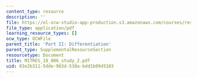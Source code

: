 ```yaml
---
content_type: resource
description: ''
file: https://ol-ocw-studio-app-production.s3.amazonaws.com/courses/res-18-006-calculus-revisited-single-variable-calculus-fall-2010/83e2b3115dde903d538abdd1b0945103_MITRES_18_006_study_2.pdf
file_type: application/pdf
learning_resource_types: []
ocw_type: OCWFile
parent_title: 'Part II: Differentiation'
parent_type: SupplementalResourceSection
resourcetype: Document
title: MITRES_18_006_study_2.pdf
uid: 83e2b311-5dde-903d-538a-bdd1b0945103
---
```

